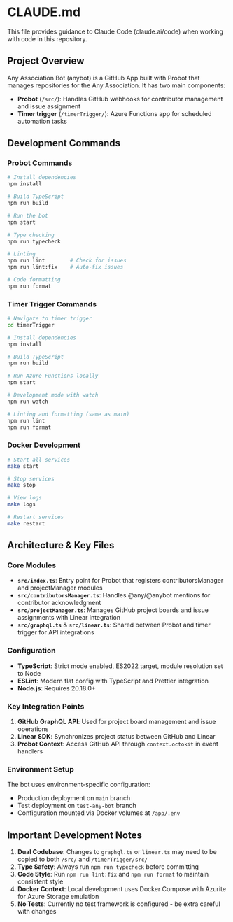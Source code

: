 # CLAUDE.md

This file provides guidance to Claude Code (claude.ai/code) when working with code in this repository.

## Project Overview

Any Association Bot (anybot) is a GitHub App built with Probot that manages repositories for the Any Association. It has two main components:
- **Probot** (`/src/`): Handles GitHub webhooks for contributor management and issue assignment
- **Timer trigger** (`/timerTrigger/`): Azure Functions app for scheduled automation tasks

## Development Commands

### Probot Commands
```bash
# Install dependencies
npm install

# Build TypeScript
npm run build

# Run the bot
npm start

# Type checking
npm run typecheck

# Linting
npm run lint        # Check for issues
npm run lint:fix    # Auto-fix issues

# Code formatting
npm run format
```

### Timer Trigger Commands
```bash
# Navigate to timer trigger
cd timerTrigger

# Install dependencies
npm install

# Build TypeScript
npm run build

# Run Azure Functions locally
npm start

# Development mode with watch
npm run watch

# Linting and formatting (same as main)
npm run lint
npm run format
```

### Docker Development
```bash
# Start all services
make start

# Stop services
make stop

# View logs
make logs

# Restart services
make restart
```

## Architecture & Key Files

### Core Modules
- **`src/index.ts`**: Entry point for Probot that registers contributorsManager and projectManager modules
- **`src/contributorsManager.ts`**: Handles @any/@anybot mentions for contributor acknowledgment
- **`src/projectManager.ts`**: Manages GitHub project boards and issue assignments with Linear integration
- **`src/graphql.ts`** & **`src/linear.ts`**: Shared between Probot and timer trigger for API integrations

### Configuration
- **TypeScript**: Strict mode enabled, ES2022 target, module resolution set to Node
- **ESLint**: Modern flat config with TypeScript and Prettier integration
- **Node.js**: Requires 20.18.0+

### Key Integration Points
1. **GitHub GraphQL API**: Used for project board management and issue operations
2. **Linear SDK**: Synchronizes project status between GitHub and Linear
3. **Probot Context**: Access GitHub API through `context.octokit` in event handlers

### Environment Setup
The bot uses environment-specific configuration:
- Production deployment on `main` branch
- Test deployment on `test-any-bot` branch
- Configuration mounted via Docker volumes at `/app/.env`

## Important Development Notes

1. **Dual Codebase**: Changes to `graphql.ts` or `linear.ts` may need to be copied to both `/src/` and `/timerTrigger/src/`
2. **Type Safety**: Always run `npm run typecheck` before committing
3. **Code Style**: Run `npm run lint:fix` and `npm run format` to maintain consistent style
4. **Docker Context**: Local development uses Docker Compose with Azurite for Azure Storage emulation
5. **No Tests**: Currently no test framework is configured - be extra careful with changes
